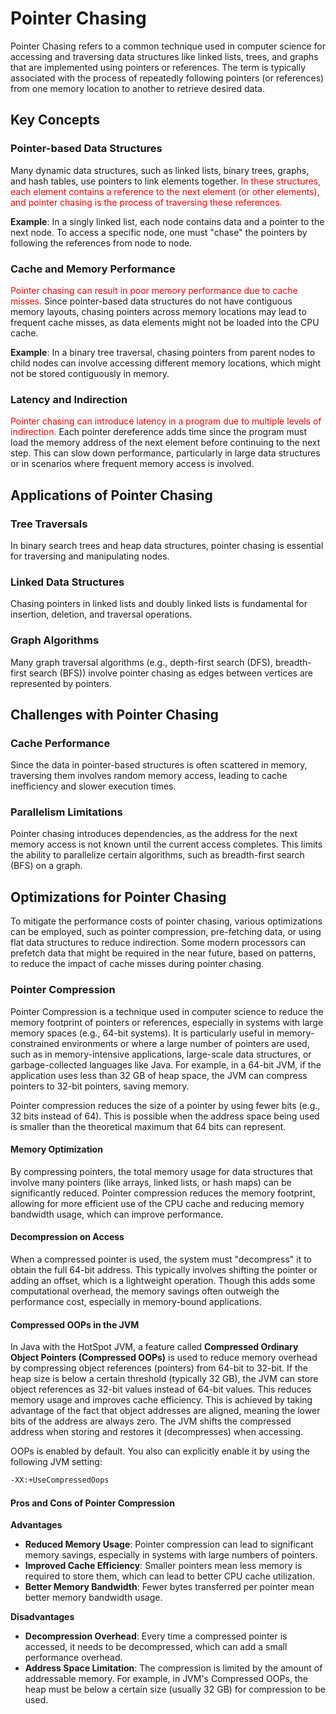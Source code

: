 # Pointer Chasing
Pointer Chasing refers to a common technique used in computer science for accessing and traversing data structures like linked lists, trees, and graphs that are implemented using pointers or references. The term is typically associated with the process of repeatedly following pointers (or references) from one memory location to another to retrieve desired data.

## Key Concepts
### Pointer-based Data Structures
Many dynamic data structures, such as linked lists, binary trees, graphs, and hash tables, use pointers to link elements together. <span style="color:red">In these structures, each element contains a reference to the next element (or other elements), and pointer chasing is the process of traversing these references.</span>

**Example**: In a singly linked list, each node contains data and a pointer to the next node. To access a specific node, one must "chase" the pointers by following the references from node to node.

### Cache and Memory Performance
<span style="color:red">Pointer chasing can result in poor memory performance due to cache misses.</span> Since pointer-based data structures do not have contiguous memory layouts, chasing pointers across memory locations may lead to frequent cache misses, as data elements might not be loaded into the CPU cache.

**Example**: In a binary tree traversal, chasing pointers from parent nodes to child nodes can involve accessing different memory locations, which might not be stored contiguously in memory.

### Latency and Indirection
<span style="color:red">Pointer chasing can introduce latency in a program due to multiple levels of indirection.</span> Each pointer dereference adds time since the program must load the memory address of the next element before continuing to the next step. This can slow down performance, particularly in large data structures or in scenarios where frequent memory access is involved.

## Applications of Pointer Chasing
### Tree Traversals
In binary search trees and heap data structures, pointer chasing is essential for traversing and manipulating nodes.

### Linked Data Structures
Chasing pointers in linked lists and doubly linked lists is fundamental for insertion, deletion, and traversal operations.

### Graph Algorithms
Many graph traversal algorithms (e.g., depth-first search (DFS), breadth-first search (BFS)) involve pointer chasing as edges between vertices are represented by pointers.

## Challenges with Pointer Chasing
### Cache Performance
Since the data in pointer-based structures is often scattered in memory, traversing them involves random memory access, leading to cache inefficiency and slower execution times.

### Parallelism Limitations
Pointer chasing introduces dependencies, as the address for the next memory access is not known until the current access completes. This limits the ability to parallelize certain algorithms, such as breadth-first search (BFS) on a graph.

## Optimizations for Pointer Chasing
To mitigate the performance costs of pointer chasing, various optimizations can be employed, such as pointer compression, pre-fetching data, or using flat data structures to reduce indirection. Some modern processors can prefetch data that might be required in the near future, based on patterns, to reduce the impact of cache misses during pointer chasing.

### Pointer Compression
Pointer Compression is a technique used in computer science to reduce the memory footprint of pointers or references, especially in systems with large memory spaces (e.g., 64-bit systems). It is particularly useful in memory-constrained environments or where a large number of pointers are used, such as in memory-intensive applications, large-scale data structures, or garbage-collected languages like Java. For example, in a 64-bit JVM, if the application uses less than 32 GB of heap space, the JVM can compress pointers to 32-bit pointers, saving memory.

Pointer compression reduces the size of a pointer by using fewer bits (e.g., 32 bits instead of 64). This is possible when the address space being used is smaller than the theoretical maximum that 64 bits can represent.

#### Memory Optimization

By compressing pointers, the total memory usage for data structures that involve many pointers (like arrays, linked lists, or hash maps) can be significantly reduced. Pointer compression reduces the memory footprint, allowing for more efficient use of the CPU cache and reducing memory bandwidth usage, which can improve performance.

#### Decompression on Access

When a compressed pointer is used, the system must "decompress" it to obtain the full 64-bit address. This typically involves shifting the pointer or adding an offset, which is a lightweight operation. Though this adds some computational overhead, the memory savings often outweigh the performance cost, especially in memory-bound applications.

#### Compressed OOPs in the JVM
In Java with the HotSpot JVM, a feature called **Compressed Ordinary Object Pointers (Compressed OOPs)** is used to reduce memory overhead by compressing object references (pointers) from 64-bit to 32-bit. If the heap size is below a certain threshold (typically 32 GB), the JVM can store object references as 32-bit values instead of 64-bit values. This reduces memory usage and improves cache efficiency. This is achieved by taking advantage of the fact that object addresses are aligned, meaning the lower bits of the address are always zero. The JVM shifts the compressed address when storing and restores it (decompresses) when accessing.

OOPs is enabled by default. You also can explicitly enable it by using the following JVM setting:
```bash
-XX:+UseCompressedOops
```

#### Pros and Cons of Pointer Compression
**Advantages**
* **Reduced Memory Usage**: Pointer compression can lead to significant memory savings, especially in systems with large numbers of pointers.
* **Improved Cache Efficiency**: Smaller pointers mean less memory is required to store them, which can lead to better CPU cache utilization.
* **Better Memory Bandwidth**: Fewer bytes transferred per pointer mean better memory bandwidth usage.

**Disadvantages**
* **Decompression Overhead**: Every time a compressed pointer is accessed, it needs to be decompressed, which can add a small performance overhead.
* **Address Space Limitation**: The compression is limited by the amount of addressable memory. For example, in JVM's Compressed OOPs, the heap must be below a certain size (usually 32 GB) for compression to be used.

